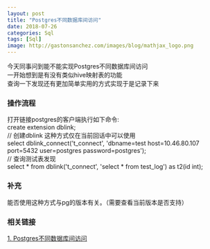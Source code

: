 ```yaml
---
layout: post
title: "Postgres不同数据库间访问"
date: 2018-07-26
categories: Sql
tags: [Sql]
image: http://gastonsanchez.com/images/blog/mathjax_logo.png
---
```

今天同事问到能不能实现Postgres不同数据库间访问  
一开始想到是有没有类似hive映射表的功能  
查询一下发现还有更加简单实用的方式实现于是记录下来  
<!-- more -->
### 操作流程
打开链接postgres的客户端执行如下命令:  
create extension dblink;  
// 创建dblink 这种方式仅在当前回话中可以使用  
select dblink_connect('t_connect', 'dbname=test host=10.46.80.107 port=5432 user=postgres password=postgres');  
// 查询测试表发现  
select * from dblink('t_connect', 'select * from test_log') as t2(id int);

### 补充
能否使用这种方式与pg的版本有关。（需要查看当前版本是否支持）

### 相关链接
[1. Postgres不同数据库间访问](https://www.cnblogs.com/cnmarkao/p/4321532.html)  

